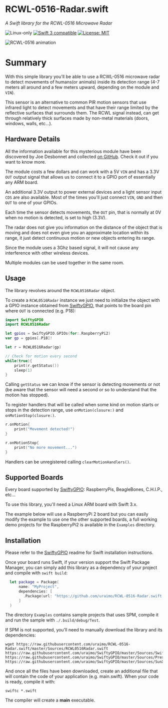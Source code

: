 # RCWL-0516-Radar.swift

*A Swift library for the RCWL-0516 Microwave Radar*

<p>
<img src="https://img.shields.io/badge/os-linux-green.svg?style=flat" alt="Linux-only" />
<a href="https://developer.apple.com/swift"><img src="https://img.shields.io/badge/swift3-compatible-4BC51D.svg?style=flat" alt="Swift 3 compatible" /></a>
<a href="https://raw.githubusercontent.com/uraimo/RCWL-0516-Radar.swift/master/LICENSE"><img src="http://img.shields.io/badge/license-MIT-blue.svg?style=flat" alt="License: MIT" /></a>
</p>
 
![RCWL-0516 animation](https://github.com/uraimo/RCWL-0516-Radar.swift/raw/master/radar.gif)

# Summary

With this simple library you'll be able to use a RCWL-0516 microwave radar to detect movements of humans(or animals) inside its detection range (4-7 meters all around and a few meters upward, depending on the module and `VIN`).

This sensor is an alternative to common PIR motion sensors that use infrared light to detect movements and that have their range limited by the reflective surfaces that surrounds them. The RCWL signal instead, can get through relatively thick surfaces made by non-metal materials (doors, windows, walls, etc...).

## Hardware Details

All the information available for this mysterious module have been discovered by Joe Desbonnet and collected [on GitHub](https://github.com/jdesbonnet/RCWL-0516). Check it out if you want to know more.

The module costs a few dollars and can work with a 5V `VIN` and has a 3.3V `OUT` output signal that allows us to connect it to a GPIO port of essentially any ARM board. 

An additional 3.3V output to power external devices and a light sensor input `CDS` are also available. Most of the times you'll just connect `VIN`, `GND` and then `OUT` to one of your GPIOs.

Each time the sensor detects movements, the `OUT` pin, that is normally at 0V when no motion is detected, is set to high (3.3V).

The radar does not give you information on the distance of the object that is moving and does not even give you an approximate location within its range, it just detect continuous motion or new objects entering its range.

Since the module uses a 3Ghz based signal, it will not cause any interference with other wireless devices.

Multiple modules can be used together in the same room.

## Usage
                                                                                                 
The library revolves around the `RCWL0516Radar` object. 

To create a `RCWL0516Radar` instance we just need to initialize the object with a GPIO instance obtained from [SwiftyGPIO](https://github.com/uraimo/SwiftyGPIO), that points to the board pin where `OUT` is connected (e.g. P18):

```swift
import SwiftyGPIO
import RCWL0516Radar

let gpios = SwiftyGPIO.GPIOs(for:.RaspberryPi2)
var gp = gpios[.P18]!

let r = RCWL0516Radar(gp)

// Check for motion every second
while(true){
    print(r.getStatus())
    sleep(1)
}
```

Calling `getStatus` we can know if the sensor is detecting movements or not (be aware that the sensor will need a second or so to understand that the motion has stopped).

To register handlers that will be called when some kind on motion starts or stops in the detection range, use `onMotion(closure:)` and `onMotionStop(closure:)`.

```swift
r.onMotion{
    print("Movement detected!")
}

r.onMotionStop{
    print("No more movement...")
}
```
Handlers can be unregistered calling `clearMotionHandlers()`.

## Supported Boards

Every board supported by [SwiftyGPIO](https://github.com/uraimo/SwiftyGPIO): RaspberryPis, BeagleBones, C.H.I.P., etc...

To use this library, you'll need a Linux ARM board with Swift 3.x.

The example below will use a RaspberryPi 2 board but you can easily modify the example to use one the other supported boards, a full working demo projects for the RaspberryPi2 is available in the `Examples` directory.


## Installation

Please refer to the [SwiftyGPIO](https://github.com/uraimo/SwiftyGPIO) readme for Swift installation instructions.

Once your board runs Swift, if your version support the Swift Package Manager, you can simply add this library as a dependency of your project and compile with `swift build`:

```swift
  let package = Package(
      name: "MyProject",
      dependencies: [
        .Package(url: "https://github.com/uraimo/RCWL-0516-Radar.swift.git", majorVersion: 1),
      ]
  ) 
```

The directory `Examples` contains sample projects that uses SPM, compile it and run the sample with `./.build/debug/Test`.

If SPM is not supported, you'll need to manually download the library and its dependencies: 

    wget https://raw.githubusercontent.com/uraimo/RCWL-0516-Radar.swift/master/Sources/RCWL0516Radar.swift https://raw.githubusercontent.com/uraimo/SwiftyGPIO/master/Sources/SwiftyGPIO.swift https://raw.githubusercontent.com/uraimo/SwiftyGPIO/master/Sources/Presets.swift https://raw.githubusercontent.com/uraimo/SwiftyGPIO/master/Sources/SunXi.swift  

And once all the files have been downloaded, create an additional file that will contain the code of your application (e.g. main.swift). When your code is ready, compile it with:

    swiftc *.swift

The compiler will create a **main** executable.


